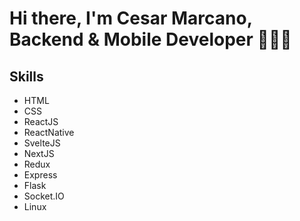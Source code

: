 # Hi there, I'm Cesar Marcano, Backend & Mobile Developer 🧑🏻‍💻
## Skills
- HTML
- CSS
- ReactJS
- ReactNative
- SvelteJS
- NextJS
- Redux
- Express
- Flask
- Socket.IO
- Linux
